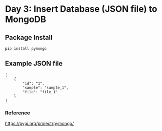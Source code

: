 # Day 3: Insert Database (JSON file) to MongoDB

## Package Install
```
pip install pymongo
```

## Example JSON file
```
[
    {
        "id": "1",
        "sample": "sample_1",
        "file": "file_1"
    }
]
```

### Reference
https://pypi.org/project/pymongo/
